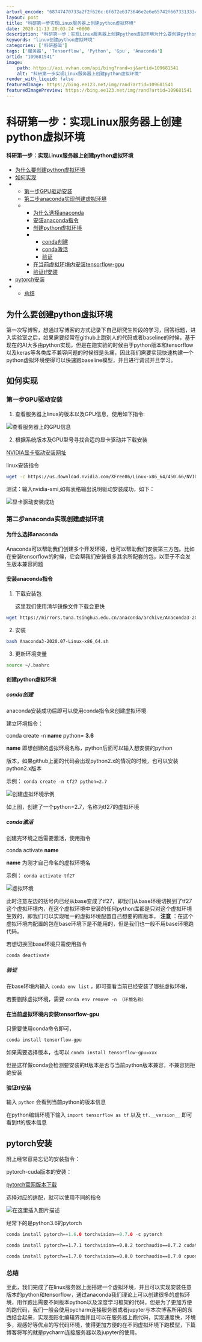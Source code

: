 ```yaml
---
arturl_encode: "68747470733a2f2f626c:6f672e6373646e2e6e65742f6673313334313832353133372f:61727469636c652f64657461696c732f313039363831353431"
layout: post
title: "科研第一步实现Linux服务器上创建python虚拟环境"
date: 2020-11-13 20:03:24 +0800
description: "科研第一步：实现Linux服务器上创建python虚拟环境为什么要创建python虚拟环境如何实现第"
keywords: "linux创建python虚拟环境"
categories: ['科研基础']
tags: ['服务器', 'Tensorflow', 'Python', 'Gpu', 'Anaconda']
artid: "109681541"
image:
    path: https://api.vvhan.com/api/bing?rand=sj&artid=109681541
    alt: "科研第一步实现Linux服务器上创建python虚拟环境"
render_with_liquid: false
featuredImage: https://bing.ee123.net/img/rand?artid=109681541
featuredImagePreview: https://bing.ee123.net/img/rand?artid=109681541
---
```


# 科研第一步：实现Linux服务器上创建python虚拟环境

#### 科研第一步：实现Linux服务器上创建python虚拟环境

* [为什么要创建python虚拟环境](#python_2)
* [如何实现](#_6)
* + [第一步GPU驱动安装](#GPU_7)
  + [第二步anaconda实现创建虚拟环境](#anaconda_21)
  + - [为什么选择anaconda](#anaconda_22)
    - [安装anaconda指令](#anaconda_24)
    - [创建python虚拟环境](#python_40)
    - * [conda创建](#conda_41)
      * [conda激活](#conda_50)
      * [验证](#_61)
    - [在当前虚拟环境内安装tensorflow-gpu](#tensorflowgpu_65)
    - [验证tf安装](#tf_73)
* [pytorch安装](#pytorch_76)
* + [总结](#_96)

## 为什么要创建python虚拟环境

第一次写博客，想通过写博客的方式记录下自己研究生阶段的学习，回答标题，进入实验室之后，如果需要经常在github上跑别人的代码或者baseline的时候，基于现在的AI大多由python实现，但是在跑实验的时候由于python版本和tensorflow以及keras等各类库不兼容问题的时候很是头痛，因此我们需要实现快速构建一个python虚拟环境使得可以快速跑baseline模型，并且进行调试并且学习。

## 如何实现

### 第一步GPU驱动安装

1. 查看服务器上linux的版本以及GPU信息，使用如下指令:

![查看服务器上的GPU信息](https://i-blog.csdnimg.cn/blog_migrate/a5fa98dda58aa510c6f068d2717487a8.png#pic_center)
  
2. 根据系统版本及GPU型号寻找合适的显卡驱动并下载安装
  
[NVIDIA显卡驱动安装网址](https://www.nvidia.com/Download/index.aspx?lang=en-us)
  
linux安装指令

```bash
wget -c https://us.download.nvidia.com/XFree86/Linux-x86_64/450.66/NVIDIA-Linux-x86_64-450.66.run

```

测试：输入nvidia-smi,如有表格输出说明驱动安装成功，如下：
  
![显卡驱动安装成功](https://i-blog.csdnimg.cn/blog_migrate/e62bc7719fbf810ea3c2e6d47e84516d.png#pic_center)

### 第二步anaconda实现创建虚拟环境

#### 为什么选择anaconda

Anaconda可以帮助我们创建多个开发环境，也可以帮助我们安装第三方包。比如在安装tensorflow的时候，它会帮我们安装很多其余所配套的包，以至于不会发生版本兼容问题

#### 安装anaconda指令

1. 下载安装包
     
   这里我们使用清华镜像文件下载会更快

```bash
wget https://mirrors.tuna.tsinghua.edu.cn/anaconda/archive/Anaconda3-2020.07-Linux-x86_64.sh

```

2. 安装

```bash
bash Anaconda3-2020.07-Linux-x86_64.sh

```

3. 更新环境变量

```bash
source ~/.bashrc

```

#### 创建python虚拟环境

##### conda创建

anaconda安装成功后即可以使用conda指令来创建虚拟环境
  
建立环境指令：
  
conda create -n
**name**
python=
**3.6**
  
**name**
即想创建的虚拟环境名称，python后面可以输入想安装的python
  
版本，如果github上面的代码会出现python2.x的情况的时候，也可以安装python2.x版本
  
示例：
`conda create -n tf27 python=2.7`
  
![创建虚拟环境示例](https://i-blog.csdnimg.cn/blog_migrate/f4eb80dd9692e0f6a8c26fe92162ddd3.png#pic_center)
  
如上图，创建了一个python=2.7，名称为tf27的虚拟环境

##### conda激活

创建完环境之后需要激活，使用指令
  
conda activate
**name**
  
**name**
为刚才自己命名的虚拟环境名
  
示例：
`conda activate tf27`
  
![虚拟环境](https://i-blog.csdnimg.cn/blog_migrate/50725834409c64627dd1ce67f7b1a93b.png#pic_center)
  
此时注意左边的括号内已经从base变成了tf27，即我们从base环境切换到了tf27这个虚拟环境内，在这个虚拟环境中安装的任何python库都是只对这个虚拟环境生效的，即我们可以实现唯一的虚拟环境配置自己想要的库版本，
**注意**
：在这个虚拟环境内配置的包在base环境下是不能用的，但是我们也一般不用base环境跑代码。
  
若想切换回base环境只需使用指令

```bash
conda deactivate

```

##### 验证

在base环境内输入
`conda env list`
，即可查看当前已经安装了哪些虚拟环境，
  
若要删除虚拟环境，需要
`conda env remove -n （环境名称）`

#### 在当前虚拟环境内安装tensorflow-gpu

只需要使用conda命令即可，

```bash
conda install tensorflow-gpu

```

如果需要选择版本，也可以
`conda install tensorflow-gpu=xxx`
  
但是这样做conda会检测要安装的tf版本是否与当前python版本兼容，不兼容则拒绝安装

#### 验证tf安装

输入
`python`
会看到当前python的版本信息
  
在python编辑环境下输入
`import tensorflow as tf`
以及
`tf.__version__`
即可看到tf的版本信息

## pytorch安装

附上经常容易忘记的安装指令：
  
pytorch-cuda版本的安装：
  
[pytorch官网版本下载](https://pytorch.org/)
  
选择对应的适配，就可以使用不同的指令
  
![在这里插入图片描述](https://i-blog.csdnimg.cn/blog_migrate/00f89055438ce861e7a007e137c1c8f6.png)
  
经常下的是python3.6的pytorch

```c
conda install pytorch==1.6.0 torchvision==0.7.0 -c pytorch

```

```bash
conda install pytorch==1.7.1 torchvision==0.8.2 torchaudio==0.7.2 cudatoolkit=11.0 -c pytorch

```

```bash
conda install pytorch==1.7.0 torchvision==0.8.0 torchaudio==0.7.0 cpuonly -c pytorch

```

### 总结

至此，我们完成了在linux服务器上面搭建一个虚拟环境，并且可以实现安装任意版本的python和tensorflow，通过anaconda我们理论上可以创建很多的虚拟环境，用作跑出需要不同版本python以及深度学习框架的代码，但是为了更加方便的跑代码，我们一般会使用pycharm连接服务器或者jupyter与本次博客所用的东西结合起来，实现图形化编辑界面并且可以在服务器上跑代码，实现速度快，环境多，观感好等优点的写代码环境，使得更加方便的在不同虚拟环境下跑模型，下篇博客将写的就是pycharm连接服务器以及jupyter的使用。